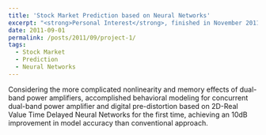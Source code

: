 ```yaml
---
title: 'Stock Market Prediction based on Neural Networks'
excerpt: "<strong>Personal Interest</strong>, finished in November 2011 <br><br>Considering the more complicated nonlinearity and memory effects of dual-band power amplifiers, accomplished behavioral modeling for concurrent dual-band power amplifier and digital pre-distortion based on 2D-Real Value Time Delayed Neural Networks for the first time, achieving an 10dB improvement in model accuracy than conventional approach."
date: 2011-09-01
permalink: /posts/2011/09/project-1/
tags:
  - Stock Market
  - Prediction
  - Neural Networks
---
```


Considering the more complicated nonlinearity and memory effects of dual-band power amplifiers, accomplished behavioral modeling for concurrent dual-band power amplifier and digital pre-distortion based on 2D-Real Value Time Delayed Neural Networks for the first time, achieving an 10dB improvement in model accuracy than conventional approach.

